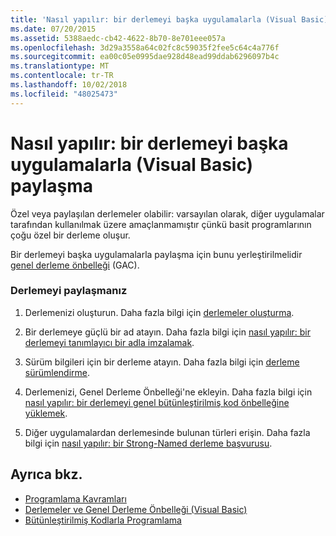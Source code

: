 ```yaml
---
title: 'Nasıl yapılır: bir derlemeyi başka uygulamalarla (Visual Basic) paylaşma'
ms.date: 07/20/2015
ms.assetid: 5388aedc-cb42-4622-8b70-8e701eee057a
ms.openlocfilehash: 3d29a3558a64c02fc8c59035f2fee5c64c4a776f
ms.sourcegitcommit: ea00c05e0995dae928d48ead99ddab6296097b4c
ms.translationtype: MT
ms.contentlocale: tr-TR
ms.lasthandoff: 10/02/2018
ms.locfileid: "48025473"
---
```

# <a name="how-to-share-an-assembly-with-other-applications-visual-basic"></a>Nasıl yapılır: bir derlemeyi başka uygulamalarla (Visual Basic) paylaşma
Özel veya paylaşılan derlemeler olabilir: varsayılan olarak, diğer uygulamalar tarafından kullanılmak üzere amaçlanmamıştır çünkü basit programlarının çoğu özel bir derleme oluşur.  
  
 Bir derlemeyi başka uygulamalarla paylaşma için bunu yerleştirilmelidir [genel derleme önbelleği](../../../../framework/app-domains/gac.md) (GAC).  
  
### <a name="sharing-an-assembly"></a>Derlemeyi paylaşmanız  
  
1.  Derlemenizi oluşturun. Daha fazla bilgi için [derlemeler oluşturma](../../../../framework/app-domains/create-assemblies.md).  
  
2.  Bir derlemeye güçlü bir ad atayın. Daha fazla bilgi için [nasıl yapılır: bir derlemeyi tanımlayıcı bir adla imzalamak](../../../../framework/app-domains/how-to-sign-an-assembly-with-a-strong-name.md).  
  
3.  Sürüm bilgileri için bir derleme atayın. Daha fazla bilgi için [derleme sürümlendirme](../../../../framework/app-domains/assembly-versioning.md).  
  
4.  Derlemenizi, Genel Derleme Önbelleği'ne ekleyin. Daha fazla bilgi için [nasıl yapılır: bir derlemeyi genel bütünleştirilmiş kod önbelleğine yüklemek](../../../../framework/app-domains/how-to-install-an-assembly-into-the-gac.md).  
  
5.  Diğer uygulamalardan derlemesinde bulunan türleri erişin. Daha fazla bilgi için [nasıl yapılır: bir Strong-Named derleme başvurusu](../../../../framework/app-domains/how-to-reference-a-strong-named-assembly.md).  
  
## <a name="see-also"></a>Ayrıca bkz.

- [Programlama Kavramları](../../../../visual-basic/programming-guide/concepts/index.md)
- [Derlemeler ve Genel Derleme Önbelleği (Visual Basic)](../../../../visual-basic/programming-guide/concepts/assemblies-gac/index.md)  
- [Bütünleştirilmiş Kodlarla Programlama](../../../../framework/app-domains/programming-with-assemblies.md)
